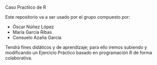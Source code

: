 Caso Practiico de R 

Este repositorio va a ser usado por el grupo compuesto por:

- Óscar Núñez López
- María García Ribas
- Consuelo Azaña García

Tendrá fines didáticos y de aprendizaje; para ello iremos subiendo y modificando un Ejercicio Práctico
basado en programación R de forma colaborativa.
